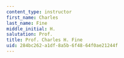 ```yaml
---
content_type: instructor
first_name: Charles
last_name: Fine
middle_initial: H.
salutation: Prof.
title: Prof. Charles H. Fine
uid: 284bc262-a1df-8a5b-6f48-64f0ae21244f
---
```

